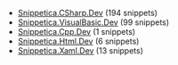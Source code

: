 ﻿
* [Snippetica.CSharp.Dev](Snippetica.CSharp.Dev/README.md) (194 snippets)
* [Snippetica.VisualBasic.Dev](Snippetica.VisualBasic.Dev/README.md) (99 snippets)
* [Snippetica.Cpp.Dev](Snippetica.Cpp.Dev/README.md) (1 snippets)
* [Snippetica.Html.Dev](Snippetica.Html.Dev/README.md) (6 snippets)
* [Snippetica.Xaml.Dev](Snippetica.Xaml.Dev/README.md) (13 snippets)
